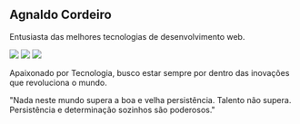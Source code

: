## Agnaldo Cordeiro


Entusiasta das melhores tecnologias de desenvolvimento web.

<div>

<a href="https://instagram.com/agnaldocordeiro_" target="_blank"><img src="https://img.shields.io/badge/-Instagram-%23E4405F?style=for-the-badge&logo=instagram&logoColor=white" target="_blank"></a>
<a href = "mailto:agske13@gmail.com"><img src="https://img.shields.io/badge/Gmail-D14836?style=for-the-badge&logo=gmail&logoColor=white" target="_blank"></a>
<a href="https://www.linkedin.com/in/agnaldo-gabriel-61527112a/" target="_blank"><img src="https://img.shields.io/badge/-LinkedIn-%230077B5?style=for-the-badge&logo=linkedin&logoColor=white" target="_blank"></a>   
</div>

Apaixonado por Tecnologia, busco estar sempre por dentro das inovações que revoluciona o mundo.

"Nada neste mundo supera a boa e velha persistência. Talento não supera. Persistência e determinação sozinhos são poderosos."


  
